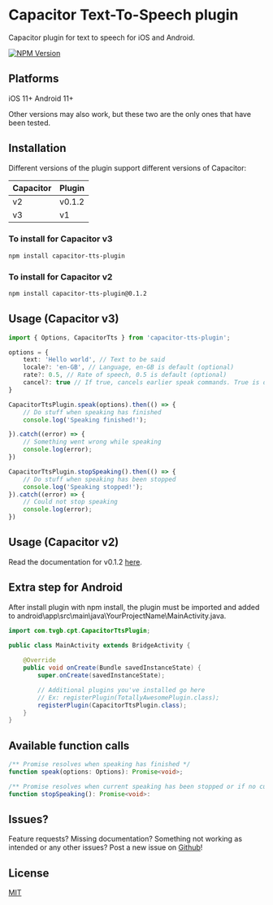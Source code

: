 # Capacitor Text-To-Speech plugin
Capacitor plugin for text to speech for iOS and Android.

[![NPM Version][npm-image]][npm-url]

## Platforms
iOS 11+
Android 11+

Other versions may also work, but these two are the only ones that have been tested.

## Installation
Different versions of the plugin support different versions of Capacitor:

| Capacitor  | Plugin |
|------------|--------|
| v2         | v0.1.2 |
| v3         | v1     |

### To install for Capacitor v3
```bash
npm install capacitor-tts-plugin
```
### To install for Capacitor v2
```bash
npm install capacitor-tts-plugin@0.1.2
```

## Usage (Capacitor v3)
```typescript
import { Options, CapacitorTts } from 'capacitor-tts-plugin';

options = {
	text: 'Hello world', // Text to be said
	locale?: 'en-GB', // Language, en-GB is default (optional)
	rate?: 0.5, // Rate of speech, 0.5 is default (optional)
	cancel?: true // If true, cancels earlier speak commands. True is default (optional)
}

CapacitorTtsPlugin.speak(options).then(() => {
	// Do stuff when speaking has finished
	console.log('Speaking finished!');

}).catch((error) => {
	// Something went wrong while speaking
	console.log(error);
})

CapacitorTtsPlugin.stopSpeaking().then(() => {
	// Do stuff when speaking has been stopped
	console.log('Speaking stopped!');
}).catch((error) => {
	// Could not stop speaking
	console.log(error);
})
```

## Usage (Capacitor v2)
Read the documentation for v0.1.2 [here](https://github.com/tvgb/capacitor-tts-plugin/tree/0.1.2).


## Extra step for Android
After install plugin with npm install, the plugin must be imported and added to android\app\src\main\java\YourProjectName\MainActivity.java.
```java
import com.tvgb.cpt.CapacitorTtsPlugin;

public class MainActivity extends BridgeActivity {
   	
	@Override
    public void onCreate(Bundle savedInstanceState) {
        super.onCreate(savedInstanceState);

		// Additional plugins you've installed go here
      	// Ex: registerPlugin(TotallyAwesomePlugin.class);
        registerPlugin(CapacitorTtsPlugin.class);
    }
}
```

## Available function calls
```typescript
/** Promise resolves when speaking has finished */
function speak(options: Options): Promise<void>; 

/** Promise resolves when current speaking has been stopped or if no current speaking was detected. */
function stopSpeaking(): Promise<void>:
```



## Issues?
Feature requests? Missing documentation? Something not working as intended or any other issues? Post a new issue on [Github][github-issues-url]!

## License

[MIT](http://vjpr.mit-license.org)

[npm-image]: https://img.shields.io/npm/v/capacitor-tts-plugin.svg
[npm-url]: https://www.npmjs.com/package/capacitor-tts-plugin
[github-issues-url]: https://github.com/tvgb/capacitor-tts-plugin/issues
